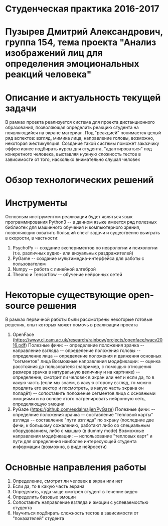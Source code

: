 # Студенческая практика 2016-2017
# Пузырев Дмитрий Александрович, группа 154, тема проекта "Анализ изображений лиц для определения эмоциональных реакций человека"
# Описание и актуальность текущей задачи
В рамках проекта реализуется система для проекта дистанционного образования, позволяющая определить реакцию студента на появляющийся на экране материал. Под "реакцией" понимается целый ряд аспектов: взгляд, мимика лица, направление головы, возможно, некоторая жестикуляция.
Создание такой системы поможет заказчику эффективнее подбирать курсы для студента, "адаптироваться" под конкретного человека, выставляя нужную сложность тестов в зависимости от того, насколько внимательно слушал человек
# Обзор технологических решений
# Инструменты
Основным инструментом реализации будет являться язык программирования Python3 -- в данном языке имеется ряд полезных библиотек для машинного обучения и компьютерного зрения, позволяющих охватить больший спект задачи и существенно выиграть в скорости, в частности:
1. PsychoPy -- создание экспериментов по неврологии и психологии (т.е. различных аудио- или визуальных раздражителей)
2. PyGame -- создание мультимедиа-интерфейса для работы с пользователем
3. Numpy -- работа с линейной алгеброй
4. Theano и Tensorflow -- обучение нейронных сетей
# Некоторые существующие open-source решения
В рамках первичной работы были рассмотрены некоторые готовые решения, опыт которых может помочь в реализации проекта
1. OpenFace (https://www.cl.cam.ac.uk/research/rainbow/projects/openface/wacv2016.pdf)
Полезные фичи:
-- определение положения зрачка
-- направление взгляда
-- определение положения головы
-- определение лица
-- определение положения и движения основных "сегментов" лица
Возможные направления модификации:
-- оценка расстояния до пользователя (например, с помощью отношения размера зрачка в натуральную величину и на картинке)
-- определение, смотрит ли человек в экран или нет и если да, то в какую часть (если мы знаем, в какую сторону взгляд, то можно продлить его вектор и посмотреть, в какую часть  экрана он попадёт)
-- сопоставить положение сегментов лица с основными эмоциями и на основе этого натренировать нейронную сеть, определяющую эмоции
2. PyGaze (https://github.com/esdalmaijer/PyGaze)
Полезные фичи:
-- определние положения зрачка
-- составление "тепловой карты" взгляда
-- составление "пути взгляда" по экрану (последние две фичи, к большому сожалению, работают либо со специальным оборудованием, либо с мышью (в dummy mode)
Возможные направления модификации:
-- использование "тепловых карт" и пути для определения наиболее интересующей студента информации (возможно, в виде нейросети)
# Основные направления работы
1. Определение, смотрит ли человек в экран или нет
2. Если да, то в какую часть экрана
3. Определить, куда чаще смотрел студент в течение видео
4. Определить базовые эмоции
5. Сопоставить направление взгляда и эмоции с успеваемостью студента
6. Научиться подбирать сложность тестов в зависимости от "показателей" студента
